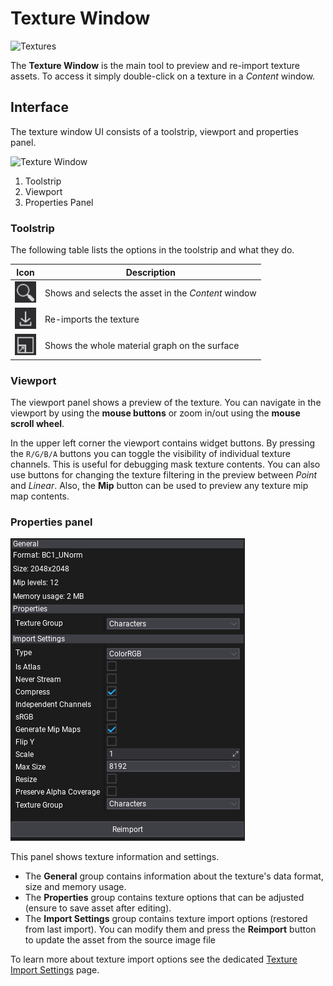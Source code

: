 # Texture Window

![Textures](media/texture-window.jpg)

The **Texture Window** is the main tool to preview and re-import texture assets. To access it simply double-click on a texture in a *Content* window.

## Interface

The texture window UI consists of a toolstrip, viewport and properties panel.

![Texture Window](media/texture-editor-ui.jpg)

1. Toolstrip
2. Viewport
3. Properties Panel

### Toolstrip

The following table lists the options in the toolstrip and what they do.

| Icon | Description |
|--------|--------|
| ![icon](../../../media/editor-icons/search.png) | Shows and selects the asset in the *Content* window |
| ![icon](../../../media/editor-icons/import.png) | Re-imports the texture |
| ![icon](../../../media/editor-icons/center-view.png) | Shows the whole material graph on the surface |

### Viewport

The viewport panel shows a preview of the texture. You can navigate in the viewport by using the **mouse buttons** or zoom in/out using the **mouse scroll wheel**.

In the upper left corner the viewport contains widget buttons. By pressing the `R/G/B/A` buttons you can toggle the visibility of individual texture channels. This is useful for debugging mask texture contents. You can also use buttons for changing the texture filtering in the preview between *Point* and *Linear*. Also, the **Mip** button can be used to preview any texture mip map contents.

### Properties panel

![Properties](media/texture-properties.png)

This panel shows texture information and settings.

- The **General** group contains information about the texture's data format, size and memory usage.
- The **Properties** group contains texture options that can be adjusted (ensure to save asset after editing).
- The **Import Settings** group contains texture import options (restored from last import). You can modify them and press the **Reimport** button to update the asset from the source image file

To learn more about texture import options see the dedicated [Texture Import Settings](import-settings.md) page.
